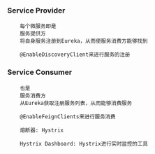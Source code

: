### Service Provider
````
    每个微服务即是
    服务提供方
    将自身服务注册到Eureka，从而使服务消费方能够找到

    @EnableDiscoveryClient来进行服务的注册

````

### Service Consumer
````
    也是
    服务消费方
    从Eureka获取注册服务列表，从而能够消费服务
    
    @EnableFeignClients来进行服务消费
    
    熔断器: Hystrix

    Hystrix Dashboard: Hystrix进行实时监控的工具
    
    
````